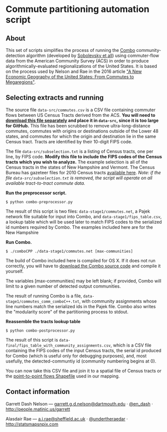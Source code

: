 # Commute partitioning automation script

## About

This set of scripts simplifies the process of running the [Combo](http://senseable.mit.edu/community_detection/) community-detection algorithm (developed by [Sobolevsky et all](http://journals.aps.org/pre/abstract/10.1103/PhysRevE.90.012811)) using commuter-flow data from the American Community Survey (ACS) in order to produce algorithmically-evaluated regionalizations of the United States. It is based on the process used by Nelson and Rae in the 2016 article ["A New Economic Geography of the United States: From Commutes to Megaregions"](http://journals.plos.org/plosone/article?id=10.1371/journal.pone.0166083). 

## Selecting extracts and running

The source file `data-src/commutes.csv` is a CSV file containing commuter flows between US Census Tracts derived from the ACS. **You will need to [download this file separately](https://www.dropbox.com/s/x5xz9v8ss6qyr0o/commutes.csv?dl=0) and place it in `data-src`, since it is too large for GitHub.** This file has been scrubbed to remove ultra-long-distance commutes, commutes with origins or destinations outside of the Lower 48 states, and commutes for which the origin and destination lie in the same Census tract. Tracts are identified by their 10-digit FIPS code.

The file `data-src/subselection.txt` is a listing of Census tracts, one per line, by FIPS code. **Modify this file to include the FIPS codes of the Census tracts which you wish to analyze.** The example selection is all of the Census tracts in the states of New Hampshire and Vermont. The Census Bureau has gazeteer files for 2010 Census tracts [available here](https://www.census.gov/geo/maps-data/data/gazetteer2010.html). *Note: if the file `data-src/subselection.txt` is removed, the script will operate on all available tract-to-tract commute data.*

**Run the preprocessor script.**

`$ python combo-preprocessor.py`

The result of this script is two files: `data-stage1/commutes.net`, a Pajek network file suitable for input into Combo, and `data-stage1/fips_table.csv`, a lookup table which will be used later to match FIPS codes to the serialized id numbers required by Combo. The examples included here are for the New Hampshire

**Run Combo.**

`$ ./comboCPP ./data-stage1/commutes.net [max-communities]`

The build of Combo included here is compiled for OS X. If it does not run correctly, you will have to [download the Combo source code](http://senseable.mit.edu/community_detection/combo.zip) and compile it yourself.

The variables [max-communities] may be left blank; if provided, Combo will limit to a given number of detected output communities.

The result of running Combo is a file, `data-stage1/commutes_comm_comboC++.txt`, with community assignments whose line numbers match the serialized ids in the Pajek file. Combo also writes the "modularity score" of the partitioning process to stdout.

**Reassemble the tracts lookup table**

`$ python combo-postprocessor.py`

The result of this script is `data-final/fips_table_with_community_assignments.csv`, which is a CSV file containing the FIPS codes of the input Census tracts, the serial id produced for Combo (which is useful only for debugging purposes), and, most usefully, the detected-communtiy id (community numbering begins at 0). 

You can now take this CSV file and join it to a spatial file of Census tracts or the [point-to-point flows Shapefile](https://figshare.com/articles/United_States_Commutes_and_Megaregions_data_for_GIS/4110156) used in our mapping.

## Contact information

Garrett Dash Nelson — garrett.g.d.nelson@dartmouth.edu · [@en_dash](http://www.twitter.com/en_dash) · http://people.matinic.us/garrett

Alasdair Rae — a.j.rae@sheffield.ac.uk · [@undertheraedar](http://twitter.com/undertheraedar) · http://statsmapsnpix.com


